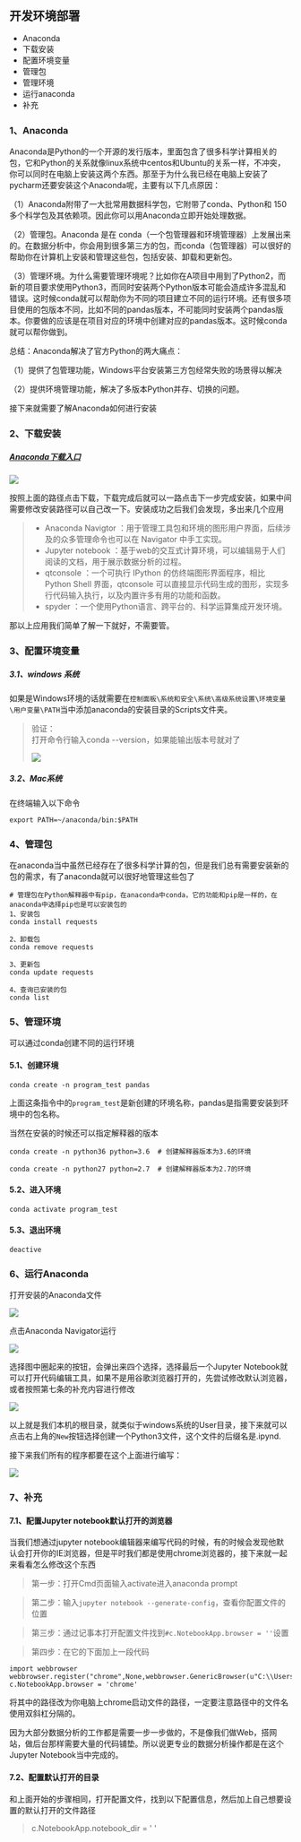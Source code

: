 ## 开发环境部署

  * Anaconda
  * 下载安装
  * 配置环境变量
  * 管理包
  * 管理环境
  * 运行anaconda
  * 补充

### 1、Anaconda

Anaconda是Python的一个开源的发行版本，里面包含了很多科学计算相关的包，它和Python的关系就像linux系统中centos和Ubuntu的关系一样，不冲突，你可以同时在电脑上安装这两个东西。那至于为什么我已经在电脑上安装了pycharm还要安装这个Anaconda呢，主要有以下几点原因：

（1）Anaconda附带了一大批常用数据科学包，它附带了conda、Python和 150
多个科学包及其依赖项。因此你可以用Anaconda立即开始处理数据。

（2）管理包。Anaconda 是在
conda（一个包管理器和环境管理器）上发展出来的。在数据分析中，你会用到很多第三方的包，而conda（包管理器）可以很好的帮助你在计算机上安装和管理这些包，包括安装、卸载和更新包。

（3）管理环境。为什么需要管理环境呢？比如你在A项目中用到了Python2，而新的项目要求使用Python3，而同时安装两个Python版本可能会造成许多混乱和错误。这时候conda就可以帮助你为不同的项目建立不同的运行环境。还有很多项目使用的包版本不同，比如不同的pandas版本，不可能同时安装两个pandas版本。你要做的应该是在项目对应的环境中创建对应的pandas版本。这时候conda就可以帮你做到。

总结：Anaconda解决了官方Python的两大痛点：

（1）提供了包管理功能，Windows平台安装第三方包经常失败的场景得以解决

（2）提供环境管理功能，解决了多版本Python并存、切换的问题。

接下来就需要了解Anaconda如何进行安装

### 2、下载安装

##### [Anaconda下载入口](https://www.anaconda.com/distribution/#download-section)

![](https://img2018.cnblogs.com/blog/1825659/201910/1825659-20191011100527142-1856022495.png)  

按照上面的路径点击下载，下载完成后就可以一路点击下一步完成安装，如果中间需要修改安装路径可以自己改一下。安装成功之后我们会发现，多出来几个应用

>   * Anaconda Navigtor ：用于管理工具包和环境的图形用户界面，后续涉及的众多管理命令也可以在 Navigator 中手工实现。
>   * Jupyter notebook ：基于web的交互式计算环境，可以编辑易于人们阅读的文档，用于展示数据分析的过程。
>   * qtconsole ：一个可执行 IPython 的仿终端图形界面程序，相比 Python Shell 界面，qtconsole
> 可以直接显示代码生成的图形，实现多行代码输入执行，以及内置许多有用的功能和函数。
>   * spyder ：一个使用Python语言、跨平台的、科学运算集成开发环境。
>

那以上应用我们简单了解一下就好，不需要管。

### 3、配置环境变量

##### 3.1、windows 系统

如果是Windows环境的话就需要在`控制面板\系统和安全\系统\高级系统设置\环境变量\用户变量\PATH`当中添加anaconda的安装目录的Scripts文件夹。

> 验证：  
>  打开命令行输入conda --version，如果能输出版本号就对了  
>
>
>
> ![](https://img2018.cnblogs.com/blog/1825659/201910/1825659-20191011100540855-1455690467.png)  
>

##### 3.2、Mac系统

在终端输入以下命令

    
    
    export PATH=~/anaconda/bin:$PATH

### 4、管理包

在anaconda当中虽然已经存在了很多科学计算的包，但是我们总有需要安装新的包的需求，有了anaconda就可以很好地管理这些包了

    
    
    # 管理包在Python解释器中有pip，在anaconda中conda，它的功能和pip是一样的，在anaconda中选择pip也是可以安装包的
    1、安装包
    conda install requests
    
    2、卸载包
    conda remove requests
    
    3、更新包
    conda update requests
    
    4、查询已安装的包
    conda list

### 5、管理环境

可以通过conda创建不同的运行环境

#### 5.1、创建环境

    
    
    conda create -n program_test pandas

上面这条指令中的`program_test`是新创建的环境名称，pandas是指需要安装到环境中的包名称。

当然在安装的时候还可以指定解释器的版本

    
    
    conda create -n python36 python=3.6  # 创建解释器版本为3.6的环境
    
    conda create -n python27 python=2.7  # 创建解释器版本为2.7的环境

#### 5.2、进入环境

    
    
    conda activate program_test

#### 5.3、退出环境

    
    
    deactive

### 6、运行Anaconda

打开安装的Anaconda文件  

![](https://img2018.cnblogs.com/blog/1825659/201910/1825659-20191011100602358-213785161.png)  

点击Anaconda Navigator运行

![](https://img2018.cnblogs.com/blog/1825659/201910/1825659-20191011100617836-1922013358.png)  

选择图中圈起来的按钮，会弹出来四个选择，选择最后一个Jupyter
Notebook就可以打开代码编辑工具，如果不是用谷歌浏览器打开的，先尝试修改默认浏览器，或者按照第七条的补充内容进行修改

![](https://img2018.cnblogs.com/blog/1825659/201910/1825659-20191011100638330-797532775.png)  

以上就是我们本机的根目录，就类似于windows系统的User目录，接下来就可以点击右上角的`New`按钮选择创建一个Python3文件，这个文件的后缀名是.ipynd.

接下来我们所有的程序都要在这个上面进行编写：

![](https://img2018.cnblogs.com/blog/1825659/201910/1825659-20191011100649717-623569604.png)  

### 7、补充

#### 7.1、配置Jupyter notebook默认打开的浏览器

当我们想通过jupyter
notebook编辑器来编写代码的时候，有的时候会发现他默认会打开你的IE浏览器，但是平时我们都是使用chrome浏览器的，接下来就一起来看看怎么修改这个东西

> 第一步：打开Cmd页面输入activate进入anaconda prompt

> 第二步：输入`jupyter notebook --generate-config`，查看你配置文件的位置

> 第三步：通过记事本打开配置文件找到`#c.NotebookApp.browser = ''`设置

> 第四步：在它的下面加上一段代码
    
    
    import webbrowser
    webbrowser.register("chrome",None,webbrowser.GenericBrowser(u"C:\\Users\\AppData\\Local\\Google\\Chrome\\Application\\chrome.exe"))
    c.NotebookApp.browser = 'chrome'

将其中的路径改为你电脑上chrome启动文件的路径，一定要注意路径中的文件名使用双斜杠分隔的。

因为大部分数据分析的工作都是需要一步一步做的，不是像我们做Web，搭网站，做后台那样需要大量的代码铺垫。所以说更专业的数据分析操作都是在这个Jupyter
Notebook当中完成的。

#### 7.2、配置默认打开的目录

和上面开始的步骤相同，打开配置文件，找到以下配置信息，然后加上自己想要设置的默认打开的文件路径

> c.NotebookApp.notebook_dir = ' '

